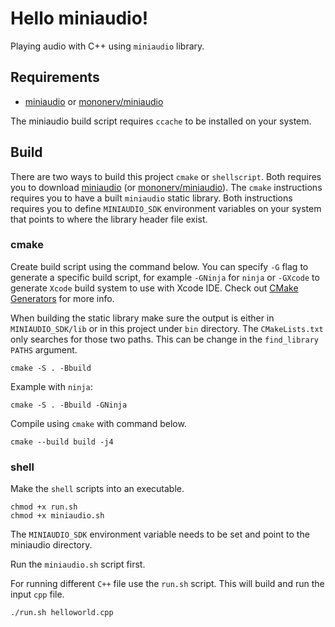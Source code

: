 # Hello miniaudio!

Playing audio with C++ using `miniaudio` library.

## Requirements

  - [miniaudio](https://github.com/mackron/miniaudio) or [mononerv/miniaudio](https://github.com/mononerv/miniaudio)

The miniaudio build script requires `ccache` to be installed on your system.

## Build

There are two ways to build this project `cmake` or `shellscript`. Both requires you to download [miniaudio](https://github.com/mackron/miniaudio) (or [mononerv/miniaudio](https://github.com/mononerv/miniaudio)). The `cmake` instructions requires you to have a built `miniaudio` static library. Both instructions requires you to define `MINIAUDIO_SDK` environment variables on your system that points to where the library header file exist.

### cmake

Create build script using the command below. You can specify `-G` flag to generate a specific build script, for example `-GNinja` for `ninja` or `-GXcode` to generate `Xcode` build system to use with Xcode IDE. Check out [CMake Generators](https://cmake.org/cmake/help/latest/manual/cmake-generators.7.html) for more info.

When building the static library make sure the output is either in `MINIAUDIO_SDK/lib` or in this project under `bin` directory. The `CMakeLists.txt` only searches for those two paths. This can be change in the `find_library` `PATHS` argument.

```
cmake -S . -Bbuild
```

Example with `ninja`:

```
cmake -S . -Bbuild -GNinja
```

Compile using `cmake` with command below.

```
cmake --build build -j4
```

### shell

Make the `shell` scripts into an executable.

```
chmod +x run.sh
chmod +x miniaudio.sh
```

The `MINIAUDIO_SDK` environment variable needs to be set and point to the miniaudio directory.

Run the `miniaudio.sh` script first.

For running different `C++` file use the `run.sh` script. This will build and run the input `cpp` file.

```
./run.sh helloworld.cpp
```

